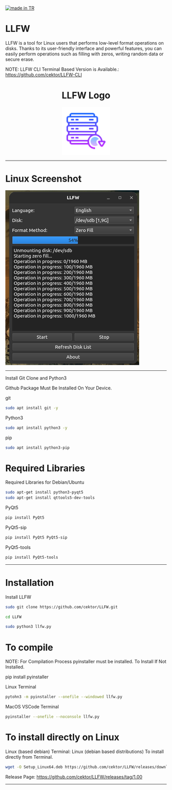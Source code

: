 <a href="#">
    <img src="https://raw.githubusercontent.com/pedromxavier/flag-badges/main/badges/TR.svg" alt="made in TR">
</a>

# LLFW
LLFW is a tool for Linux users that performs low-level format operations on disks. Thanks to its user-friendly interface and powerful features, you can easily perform operations such as filling with zeros, writing random data or secure erase.

NOTE: LLFW CLI Terminal Based Version is Available.: https://github.com/cektor/LLFW-CLI

<h1 align="center">LLFW Logo</h1>

<p align="center">
  <img src="llfwlo.png" alt="LLFW Logo" width="150" height="150">
</p>


----------------------

# Linux Screenshot
![Linux(pardus)](screenshot/llfw_linux.png)  

--------------------
Install Git Clone and Python3

Github Package Must Be Installed On Your Device.

git
```bash
sudo apt install git -y
```

Python3
```bash
sudo apt install python3 -y 

```

pip
```bash
sudo apt install python3-pip

```

# Required Libraries

Required Libraries for Debian/Ubuntu
```bash
sudo apt-get install python3-pyqt5
sudo apt-get install qttools5-dev-tools
```


PyQt5
```bash
pip install PyQt5
```
PyQt5-sip
```bash
pip install PyQt5 PyQt5-sip
```

PyQt5-tools
```bash
pip install PyQt5-tools
```
----------------------------------


# Installation
Install LLFW

```bash
sudo git clone https://github.com/cektor/LLFW.git
```
```bash
cd LLFW
```

```bash
sudo python3 llfw.py

```

# To compile

NOTE: For Compilation Process pyinstaller must be installed. To Install If Not Installed.

pip install pyinstaller 

Linux Terminal 
```bash
pytohn3 -m pyinstaller --onefile --windowed llfw.py
```

MacOS VSCode Terminal 
```bash
pyinstaller --onefile --noconsole llfw.py
```

# To install directly on Linux

Linux (based debian) Terminal: Linux (debian based distributions) To install directly from Terminal.
```bash
wget -O Setup_Linux64.deb https://github.com/cektor/LLFW/releases/download/1.00/Setup_Linux64.deb && sudo apt install ./Setup_Linux64.deb && sudo apt-get install -f -y
```


Release Page: https://github.com/cektor/LLFW/releases/tag/1.00

----------------------------------


